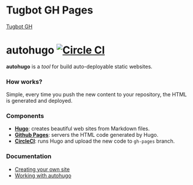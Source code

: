# Tugbot GH Pages

[Tugbot GH](https://gaia-docker.github.io/tugbot-site/)

# autohugo  [![Circle CI](https://circleci.com/gh/mcuadros/autohugo.svg?style=svg)](https://circleci.com/gh/mcuadros/autohugo)

**autohugo** is a *tool* for build auto-deployable static websites.

### How works?
Simple, every time you push the new content to your repository, the HTML is generated and deployed.

### Components
- **[Hugo](https://gohugo.io/)**: creates beautiful web sites from Markdown files.
- **[Github Pages](https://pages.github.com/)**: servers the HTML code generated by Hugo.
- **[CircleCI](https://circleci.com/)**: runs Hugo and upload the new code to `gh-pages` branch.

### Documentation
- [Creating your own site](http://mcuadros.github.io/autohugo/documentation/creating-your-own-site)
- [Working with autohugo](http://mcuadros.github.io/autohugo/documentation/working-with-autohugo)
